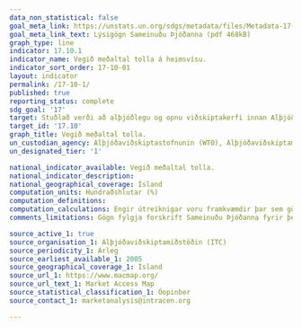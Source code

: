 ```yaml
---
data_non_statistical: false
goal_meta_link: https://unstats.un.org/sdgs/metadata/files/Metadata-17-10-01.pdf
goal_meta_link_text: Lýsigögn Sameinuðu Þjóðanna (pdf 468kB)
graph_type: line
indicator: 17.10.1
indicator_name: Vegið meðaltal tolla á heimsvísu.
indicator_sort_order: 17-10-01
layout: indicator
permalink: /17-10-1/
published: true
reporting_status: complete
sdg_goal: '17'
target: Stuðlað verði að alþjóðlegu og opnu viðskiptakerfi innan Alþjóðaviðskiptastofnunarinnar, sem byggist á réttlátu og marghliða regluverki með jafnræði að leiðarljósi, þar sem meðal annars verði stefnt að því að ljúka Doha-viðræðunum. 
target_id: '17.10'
graph_title: Vegið meðaltal tolla.
un_custodian_agency: Alþjóðaviðskiptastofnunin (WTO), Alþjóðaviðskiptamiðstöðin (ITC), Ráðstefna Sameinuðu Þjóðanna um viðskipti og þróun (UNCTAD)
un_designated_tier: '1'

national_indicator_available: Vegið meðaltal tolla.
national_indicator_description: 
national_geographical_coverage: Ísland
computation_units: Hundraðshlutar (%)
computation_definitions: 
computation_calculations: Engir útreiknigar voru framkvæmdir þar sem gögn lágu þegar fyrir.
comments_limitations: Gögn fylgja forskrift Sameinuðu Þjóðanna fyrir þennan mælikvarða. Þessi mælikvarði var fundinn í samstarfi við sérfræðinga í málefninu.

source_active_1: true
source_organisation_1: Alþjóðaviðskiptamiðstöðin (ITC)
source_periodicity_1: Árleg
source_earliest_available_1: 2005
source_geographical_coverage_1: Ísland
source_url_1: https://www.macmap.org/
source_url_text_1: Market Access Map
source_statistical_classification_1: Óopinber
source_contact_1: marketanalysis@intracen.org

---
```

